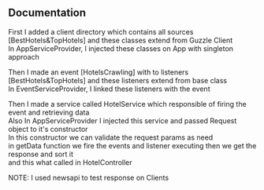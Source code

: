 
## Documentation

First I added a client directory which contains all sources [BestHotels&TopHotels] and these classes extend from Guzzle Client <br>
In AppServiceProvider, I injected these classes on App with singleton approach <br> 

Then I made an event [HotelsCrawling] with to listeners [BestHotels&TopHotels] and these listeners extend from base class <br>
In EventServiceProvider, I linked these listeners with the event

Then I made a service called HotelService which responsible of firing the event and retrieving data <br>
Also In AppServiceProvider I injected this service and passed Request object to it's constructor <br>
In this constructor we can validate the request params as need <br>
in getData function we fire the events and listener executing then we get the response and sort it <br>
and this what called in HotelController



NOTE: I used newsapi to test response on Clients